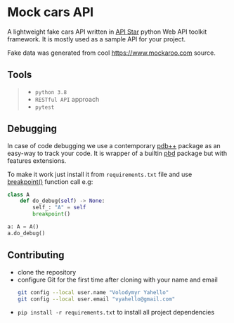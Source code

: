 # Mock cars API
A lightweight fake cars API written in [API Star](https://docs.apistar.com/) python Web API toolkit framework. 
It is mostly used as a sample API for your project.

Fake data was generated from cool https://www.mockaroo.com source.

## Tools
> - `python 3.8`
> - `RESTful API` approach
> - `pytest`

## Debugging
In case of code debugging we use a contemporary [pdb++](https://pypi.org/project/pdbpp) package as an easy-way to track your code.
It is wrapper of a builtin [pbd](https://docs.python.org/3/library/pdb.html) package but with features extensions.

To make it work just install it from `requirements.txt` file and use [breakpoint()](https://docs.python.org/3/library/functions.html#breakpoint) function call e.g:
```python
class A    
    def do_debug(self) -> None:
        self_: "A" = self
        breakpoint()

a: A = A()
a.do_debug()
```

## Contributing
- clone the repository
- configure Git for the first time after cloning with your name and email
  ```bash
  git config --local user.name "Volodymyr Yahello"
  git config --local user.email "vyahello@gmail.com"
  ```
- `pip install -r requirements.txt` to install all project dependencies

